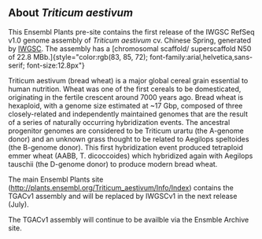 About *Triticum aestivum*
-------------------------

This Ensembl Plants pre-site contains the first release of the IWGSC
RefSeq v1.0 genome assembly of *Triticum aestivum* cv. Chinese Spring,
generated by [IWGSC](https://www.wheatgenome.org/). The assembly has a
[chromosomal scaffold/ superscaffold N50 of 22.8
MBb.]{style="color:rgb(83, 85, 72); font-family:arial,helvetica,sans-serif; font-size:12.8px"}

Triticum aestivum (bread wheat) is a major global cereal grain essential
to human nutrition. Wheat was one of the first cereals to be
domesticated, originating in the fertile crescent around 7000 years ago.
Bread wheat is hexaploid, with a genome size estimated at \~17 Gbp,
composed of three closely-related and independently maintained genomes
that are the result of a series of naturally occurring hybridization
events. The ancestral progenitor genomes are considered to be Triticum
urartu (the A-genome donor) and an unknown grass thought to be related
to Aegilops speltoides (the B-genome donor). This first hybridization
event produced tetraploid emmer wheat (AABB, T. dicoccoides) which
hybridized again with Aegilops tauschii (the D-genome donor) to produce
modern bread wheat.

The main Ensembl Plants site
(<http://plants.ensembl.org/Triticum_aestivum/Info/Index>) contains the
TGACv1 assembly and will be replaced by IWGSCv1 in the next release
(July).

The TGACv1 assembly will continue to be availble via the Ensmble Archive
site.
